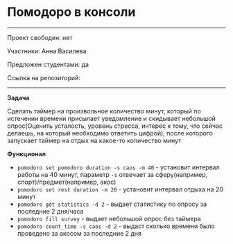 # Помодоро в консоли

---

Проект свободен: нет

Участники: Анна Василева

Предложен студентами: да

Ссылка на репозиторий:

---

**Задача**

Сделать таймер на произвольное количество минут, который по истечении времени присылает уведомление и скидывает небольшой опрос(Оценить усталость, уровень стресса, интерес к тому, что сейчас делаешь, на который необходимо ответить цифрой), после которого запускает таймер на отдых на какое-то количество минут


**Функционал**

- `pomodoro set pomodoro duration -s caos -m 40` -  установит интервал работы на 40 минут, параметр `-s` отвечает за сферу(например, спорт)/предмет(например, акос)
- `pomodoro set rest duration -m 20` -  установит интервал отдыха на 20 минут
- `pomodoro get statistics -d 2` - выдает статистику по опросу за последние 2 дня/часа
- `pomodoro fill survey` -  выдает небольшой опрос без таймера
- `pomodoro count_time -s caos -d 2` - выдаст сколько времени было проведено за акосом за последние 2 дня
